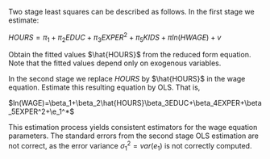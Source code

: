 Two stage least squares can be described as follows. 
In the first stage we estimate:

$HOURS=\pi_1+\pi_2 EDUC+\pi_3EXPER^2+\pi_5KIDS+\pi ln(HWAGE)+v$

Obtain the fitted values $\hat{HOURS}$ from the reduced form equation. Note that the fitted values depend only on exogenous variables.

In the second stage we replace $HOURS$ by $\hat{HOURS}$ in the wage equation. Estimate this resulting equation by OLS. That is,

$ln(WAGE)=\beta_1+\beta_2\hat{HOURS}\beta_3EDUC+\beta_4EXPER+\beta_5EXPER^2+\e_1^*$

This estimation process yields consistent estimators for the wage equation parameters. The standard errors from the second stage OLS estimation are not correct, as the error variance
$\sigma_1^2=var(e_1)$ is not correctly computed.

